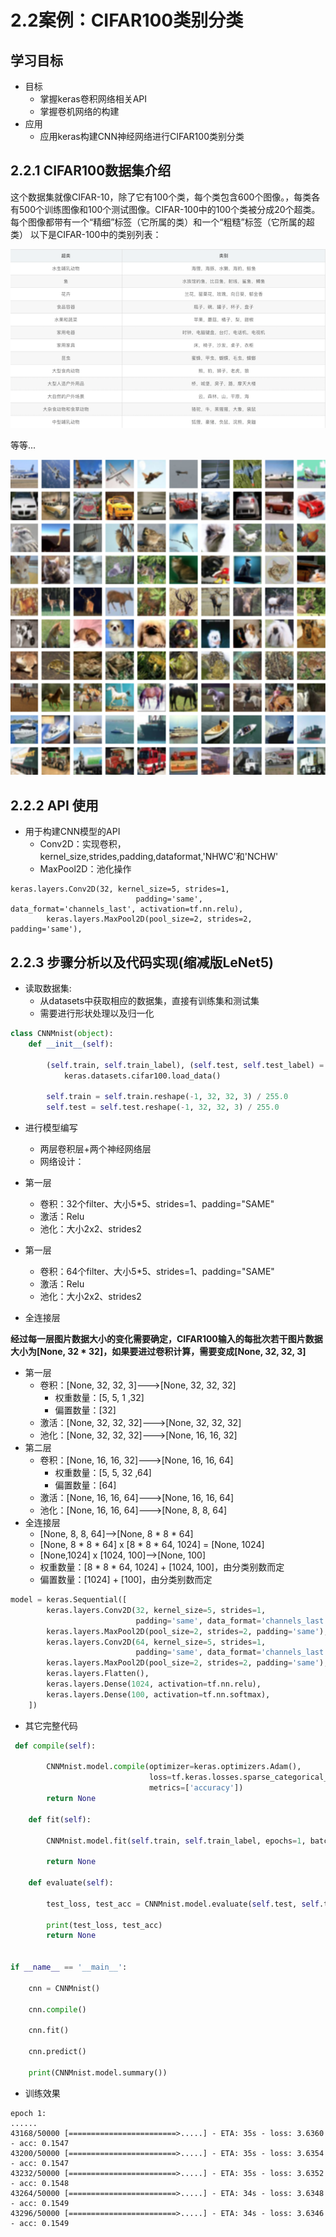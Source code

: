 # 2.2案例：CIFAR100类别分类

## 学习目标

- 目标
  - 掌握keras卷积网络相关API
  - 掌握卷机网络的构建
- 应用
  - 应用keras构建CNN神经网络进行CIFAR100类别分类

## 2.2.1 CIFAR100数据集介绍

这个数据集就像CIFAR-10，除了它有100个类，每个类包含600个图像。，每类各有500个训练图像和100个测试图像。CIFAR-100中的100个类被分成20个超类。每个图像都带有一个“精细”标签（它所属的类）和一个“粗糙”标签（它所属的超类） 以下是CIFAR-100中的类别列表：

![](../images/100类别名称.png)

等等...

![](../images/100图.png)

## 2.2.2 API 使用

- 用于构建CNN模型的API
  - Conv2D：实现卷积，kernel_size,strides,padding,dataformat,'NHWC'和'NCHW'
  - MaxPool2D：池化操作

```
keras.layers.Conv2D(32, kernel_size=5, strides=1,
                            padding='same', data_format='channels_last', activation=tf.nn.relu),
        keras.layers.MaxPool2D(pool_size=2, strides=2, padding='same'),
```

## 2.2.3 步骤分析以及代码实现(缩减版LeNet5)

- 读取数据集:
  - 从datasets中获取相应的数据集，直接有训练集和测试集
  - 需要进行形状处理以及归一化

```python
class CNNMnist(object):
    def __init__(self):

        (self.train, self.train_label), (self.test, self.test_label) = \
            keras.datasets.cifar100.load_data()

        self.train = self.train.reshape(-1, 32, 32, 3) / 255.0
        self.test = self.test.reshape(-1, 32, 32, 3) / 255.0
```

- 进行模型编写
  - 两层卷积层+两个神经网络层
  - 网络设计：

- 第一层
  - 卷积：32个filter、大小5*5、strides=1、padding="SAME"
  - 激活：Relu
  - 池化：大小2x2、strides2
- 第一层
  - 卷积：64个filter、大小5*5、strides=1、padding="SAME"
  - 激活：Relu
  - 池化：大小2x2、strides2
- 全连接层

**经过每一层图片数据大小的变化需要确定，CIFAR100输入的每批次若干图片数据大小为[None, 32 * 32]，如果要进过卷积计算，需要变成[None, 32, 32, 3]**

- 第一层
  - 卷积：[None, 32, 32, 3]———>[None, 32, 32, 32]
    - 权重数量：[5, 5, 1 ,32]
    - 偏置数量：[32]
  - 激活：[None, 32, 32, 32]———>[None, 32, 32, 32]
  - 池化：[None, 32, 32, 32]———>[None, 16, 16, 32]
- 第二层
  - 卷积：[None, 16, 16, 32]———>[None, 16, 16, 64]
    - 权重数量：[5, 5, 32 ,64]
    - 偏置数量：[64]
  - 激活：[None, 16, 16, 64]———>[None, 16, 16, 64]
  - 池化：[None, 16, 16, 64]———>[None, 8, 8, 64]
- 全连接层
  - [None, 8, 8, 64]——>[None, 8 * 8 * 64]
  - [None, 8 * 8 * 64] x [8 * 8 * 64, 1024] = [None, 1024]
  - [None,1024] x [1024, 100]——>[None, 100]
  - 权重数量：[8 * 8 * 64, 1024] + [1024, 100]，由分类别数而定
  - 偏置数量：[1024] + [100]，由分类别数而定

```python
model = keras.Sequential([
        keras.layers.Conv2D(32, kernel_size=5, strides=1,
                            padding='same', data_format='channels_last', activation=tf.nn.relu),
        keras.layers.MaxPool2D(pool_size=2, strides=2, padding='same'),
        keras.layers.Conv2D(64, kernel_size=5, strides=1,
                            padding='same', data_format='channels_last', activation=tf.nn.relu),
        keras.layers.MaxPool2D(pool_size=2, strides=2, padding='same'),
        keras.layers.Flatten(),
        keras.layers.Dense(1024, activation=tf.nn.relu),
        keras.layers.Dense(100, activation=tf.nn.softmax),
    ])
```

* 其它完整代码

```python
 def compile(self):

        CNNMnist.model.compile(optimizer=keras.optimizers.Adam(),
                               loss=tf.keras.losses.sparse_categorical_crossentropy,
                               metrics=['accuracy'])
        return None

    def fit(self):

        CNNMnist.model.fit(self.train, self.train_label, epochs=1, batch_size=32)

        return None

    def evaluate(self):

        test_loss, test_acc = CNNMnist.model.evaluate(self.test, self.test_label)

        print(test_loss, test_acc)
        return None


if __name__ == '__main__':

    cnn = CNNMnist()

    cnn.compile()

    cnn.fit()

    cnn.predict()

    print(CNNMnist.model.summary())
```

* 训练效果

```
epoch 1:
......
43168/50000 [========================>.....] - ETA: 35s - loss: 3.6360 - acc: 0.1547
43200/50000 [========================>.....] - ETA: 35s - loss: 3.6354 - acc: 0.1547
43232/50000 [========================>.....] - ETA: 35s - loss: 3.6352 - acc: 0.1548
43264/50000 [========================>.....] - ETA: 34s - loss: 3.6348 - acc: 0.1549
43296/50000 [========================>.....] - ETA: 34s - loss: 3.6346 - acc: 0.1549


```

